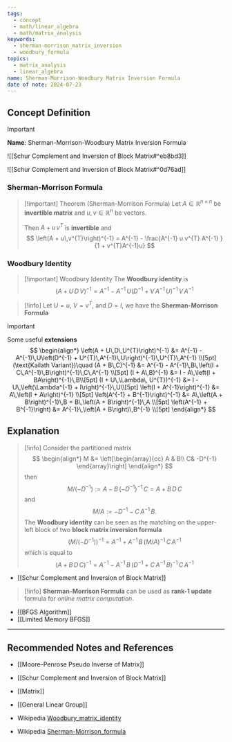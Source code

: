 ```yaml
---
tags:
  - concept
  - math/linear_algebra
  - math/matrix_analysis
keywords:
  - sherman-morrison_matrix_inversion
  - woodbury_formula
topics:
  - matrix_analysis
  - linear_algebra
name: Sherman-Morrison-Woodbury Matrix Inversion Formula
date of note: 2024-07-23
---
```


## Concept Definition

>[!important]
>**Name**: Sherman-Morrison-Woodbury Matrix Inversion Formula

![[Schur Complement and Inversion of Block Matrix#^eb8bd3]]

![[Schur Complement and Inversion of Block Matrix#^0d76ad]]


### Sherman-Morrison Formula

>[!important] Theorem (Sherman-Morrison Formula)
>Let $A\in \mathbb{R}^{n\times n}$ be **invertible matrix** and $u, v\in \mathbb{R}^{n}$ be vectors. 
>
>Then $A + u\,v^{T}$ is **invertible** and 
>$$
>\left(A + u\,v^{T}\right)^{-1} = A^{-1} - \frac{A^{-1} u v^{T} A^{-1} }{1 + v^{T}A^{-1}u}
>$$

### Woodbury Identity

>[!important] Woodbury Identity
>The **Woodbury identity** is 
>$$
>\left(A + U\,D\,V\right)^{-1} = A^{-1} - A^{-1}\,U\left(D^{-1} + V\,A^{-1}\,U\right)^{-1}\,V\,A^{-1}
>$$


>[!info]
>Let $U=u$, $V=v^{T}$, and $D= I$, we have the **Sherman-Morrison Formula**


>[!important]
>Some useful **extensions**
>$$
>\begin{align*}
>\left(A + U\,D\,U^{T}\right)^{-1} &= A^{-1} - A^{-1}\,U\left(D^{-1} + U^{T}\,A^{-1}\,U\right)^{-1}\,U^{T}\,A^{-1} \\[5pt]
>(\text{Kailath Variant})\quad (A + B\,C)^{-1} &= A^{-1} - A^{-1}\,B\,\left(I + C\,A^{-1}\,B\right)^{-1}\,C\,A^{-1} \\[5pt]
> (I + A\,B)^{-1} &= I - A\,\left(I + BA\right)^{-1}\,B\\[5pt]
> (I + U\,\Lambda\, U^{T})^{-1} &= I - U\,\left(\Lambda^{-1} + I\right)^{-1}\,U\\[5pt]
> \left(I + A^{-1}\right)^{-1} &= A\,\left(I + A\right)^{-1} \\[5pt]
> \left(A^{-1} + B^{-1}\right)^{-1} &= A\,\left(A + B\right)^{-1}\,B = B\,\left(A + B\right)^{-1}\,A \\[5pt]
> \left(A^{-1} + B^{-1}\right) &= A^{-1}\,\left(A + B\right)\,B^{-1}  \\[5pt]
>\end{align*}
>$$


## Explanation

>[!info]
>Consider the partitioned matrix
>$$
>\begin{align*}
> M &= \left[\begin{array}{cc}
> A & B\\
> C& -D^{-1}
>\end{array}\right] 
>\end{align*}
>$$
>then 
>$$
>M / (-D^{-1}) := A - B\,\left(-D^{-1}\right)^{-1}\,C = A + B\,D\,C
>$$
>and
>$$
>M / A := -D^{-1} - C\,A^{-1}\,B.
>$$
>The **Woodbury identity** can be seen as the matching on the upper-left block of two **block matrix inversion formula**
>$$
>\left(M / (-D^{-1})\right)^{-1} = A^{-1} + A^{-1}\,B\,\left(M / A\right)^{-1}\,C\,A^{-1}
>$$
>which is equal to
>$$
>\left(A + B\,D\,C\right)^{-1} = A^{-1} - A^{-1}\,B\,\left(D^{-1} + C\,A^{-1}\,B\right)^{-1}\,C\,A^{-1}
>$$

- [[Schur Complement and Inversion of Block Matrix]]

>[!info]
>**Sherman-Morrison Formula** can be used as **rank-1 update** formula for *online matrix computation*. 

- [[BFGS Algorithm]]
- [[Limited Memory BFGS]]


-----------
##  Recommended Notes and References

- [[Moore–Penrose Pseudo Inverse of Matrix]]
- [[Schur Complement and Inversion of Block Matrix]]
- [[Matrix]]
- [[General Linear Group]]

- Wikipedia [Woodbury_matrix_identity](https://en.wikipedia.org/wiki/Woodbury_matrix_identity)
- Wikipedia [Sherman-Morrison_formula](https://en.wikipedia.org/wiki/Sherman%E2%80%93Morrison_formula)